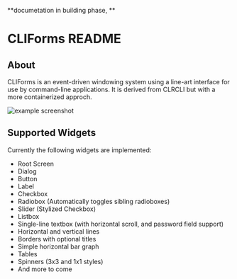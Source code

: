 **documetation in building phase, **

CLIForms README
===============

About
-----
CLIForms is an event-driven windowing system using a line-art interface for use by command-line
applications. It is derived from CLRCLI but with a more containerized approch.

![example screenshot](https://i.imgur.com/yJjTSdD.png)

Supported Widgets
-----------------

Currently the following widgets are implemented:

* Root Screen
* Dialog
* Button
* Label
* Checkbox
* Radiobox (Automatically toggles sibling radioboxes)
* Slider (Stylized Checkbox)
* Listbox
* Single-line textbox (with horizontal scroll, and password field support)
* Horizontal and vertical lines
* Borders with optional titles
* Simple horizontal bar graph
* Tables
* Spinners (3x3 and 1x1 styles)
* And more to come
